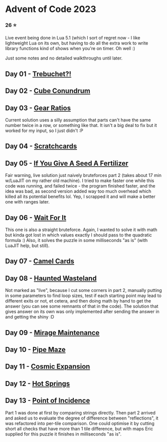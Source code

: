 ﻿# Advent of Code 2023
### 26 :star:
Live event being done in Lua 5.1 (which I sort of regret now - I like lightweight Lua on its own, but having to do all the extra work to write library functions kind of shows when you're on timer. Oh well :)

Just some notes and no detailed walkthroughs until later.
## Day 01 - [Trebuchet?!](https://adventofcode.com/2023/day/1)
## Day 02 - [Cube Conundrum](https://adventofcode.com/2023/day/2)
## Day 03 - [Gear Ratios](https://adventofcode.com/2023/day/3)
Current solution uses a silly assumption that parts can't have the same number twice in a row, or something like that. It isn't a big deal to fix but it worked for my input, so I just didn't :P
## Day 04 - [Scratchcards](https://adventofcode.com/2023/day/4)
## Day 05 - [If You Give A Seed A Fertilizer](https://adventofcode.com/2023/day/5)
Fair warning, live solution just naively bruteforces part 2 (takes about 17 min w/LuaJIT on my rather old machine). I tried to make faster one while this code was running, and failed twice - the program finished faster, and the idea was bad, as second version added way too much overhead which killed all its potential benefits lol. Yep, I scrapped it and will make a better one with ranges later.
## Day 06 - [Wait For It](https://adventofcode.com/2023/day/6)
This one is also a straight bruteforce. Again, I wanted to solve it with math but kinda got lost in which values exactly I should pass to the quadratic formula :) Also, it solves the puzzle in some milliseconds "as is" (with LuaJIT help, but still).
## Day 07 - [Camel Cards](https://adventofcode.com/2023/day/7)
## Day 08 - [Haunted Wasteland](https://adventofcode.com/2023/day/8)
Not marked as "live", because I cut some corners in part 2, manually putting in some parameters to find loop sizes, test if each starting point may lead to different exits or not, et cetera, and then doing math by hand to get the answer (you can see some remnants of that in the code). The solution that gives answer on its own was only implemented after sending the answer in and getting the shiny :D
## Day 09 - [Mirage Maintenance](https://adventofcode.com/2023/day/9)
## Day 10 - [Pipe Maze](https://adventofcode.com/2023/day/10)
## Day 11 - [Cosmic Expansion](https://adventofcode.com/2023/day/11)
## Day 12 - [Hot Springs](https://adventofcode.com/2023/day/12)
## Day 13 - [Point of Incidence](https://adventofcode.com/2023/day/13)
Part 1 was done at first by comparing strings directly. Then part 2 arrived and asked us to evaluate the degree of difference between "reflections", it was refactored into per-tile comparison. One could optimise it by cutting short all checks that have more than 1 tile difference, but with maps Eric supplied for this puzzle it finishes in milliseconds "as is".
